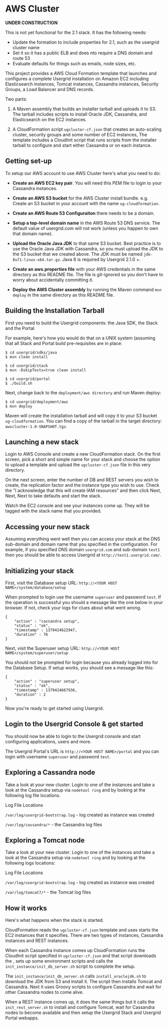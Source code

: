 AWS Cluster
===

**UNDER CONSTRUCTION**

This is not yet functional for the 2.1 stack.  It has the following needs:

* Update the formation to include properties for 2.1, such as the usergrid cluster name
* Set it so it has a public ELB and does nto require a DNS domain and route 53
* Evaluate defaults for things such as emails, node sizes, etc.

This project provides a AWS Cloud Formation template that launches and configures a complete Usergrid installation
on Amazon EC2 including Elasticsearch instances, Tomcat instances, Cassandra instances, Security Groups, a Load Balancer 
and DNS records.

Two parts:

1) A Maven assembly that builds an installer tarball and uploads it to S3. 
The tarball includes scripts to install Oracle JDK, Cassandra, and Elasticsearch on the EC2 instances.

2) A CloudFormation script `ugcluster-cf.json` that creates an auto-scaling cluster, security groups and some
number of EC2 instances, The template includes a CloudInit script that runs scripts from 
the installer tarball to configure and start either Cassandra or on each instance. 


Getting set-up
---
To setup our AWS account to use  AWS Cluster here's what you need to do:

* __Create an AWS EC2 key pair__. You will need this PEM file to login to your Cassandra instances. 

* __Create an AWS S3 bucket__ for the AWS Cluster install bundle. e.g. Create an S3 bucket in your 
account with the name `ug-cloudformation`. 

* __Create an AWS Route 53 Configuraiton__ there needs to be a domain. 


* __Setup a top-level domain name__ in the AWS Route 53 DNS service. The default value of usergrid.com will not work 
(unless you happen to own that domain name).

* __Upload the Oracle Java JDK__ to that same S3 bucket. Best practice is to use the Oracle Java JDK with Cassandra, 
so you must upload the JDK to the S3 bucket that we created above. The JDK must be named `jdk-8u71-linux-x64.tar.gz`. 
Java 8 is required by Usergrid 2.1.0 +.

* __Create an aws.properties file__ with your AWS credentials in the same directory as this 
README file. The file is git-ignored so you don't have to worry about accidentally committing it.

* __Deploy the AWS Cluster assembly__ by running the Maven command `mvn deploy` in the same
directory as this README file. 


Building the Installation Tarball
---
First you need to build the Usergrid components: the Java SDK, the Stack and the Portal.

For example, here's how you would do that on a UNIX system (assuming that all Stack and Portal build pre-requisites are 
in place:

	$ cd usergrid/sdks/java
	$ mvn clean install
	
	$ cd usergrid/stack
	$ mvn -DskipTests=true clean install
	
	$ cd usergrid/portal
	$ ./build.sh

Next, change back to the ```deployment/aws directory``` and run Maven deploy:

	$ cd usergrid/deployment/aws
	$ mvn deploy

Maven will create the installation tarball and will copy it to your S3 bucket ```ug-cloudformation```. You can find a 
copy of the tarball in the target directory: `awscluster-1.0-SNAPSHOT.tgz`.


Launching a new stack
---
Login to AWS Console and create a new CloudFormation stack. On the first screen, pick a short 
and simple name for your stack and choose the option to upload a template and upload 
the `ugcluster-cf.json` file in this very directory. 

On the next screen, enter the number of DB and REST servers you wish to create, the replication factor and 
the instance type you wish to use. Check the "I acknowledge that this will create IAM resources" 
and then click Next, Next, Next to take defaults and start the stack.

Watch the EC2 console and see your instances come up. They will be tagged with the stack name
that you provided.


Accessing your new stack
---
Assuming everything went well then you can access your stack at the DNS sub-domain and domain name that you specified 
in the configuration. For example, if you specified DNS domain `usergrid.com` and sub-domain `test1` then you should be 
able to access Usergrid at `http://test1.usergrid.com/`.


Initializing your stack
---

First, visit the Database setup URL: `http://<YOUR HOST NAME>/system/database/setup`

When prompted to login use the username `superuser` and password `test`. If the operation is successful you should a 
message like the one below in your browser. If not, check your logs for clues about what went wrong.

	{
  		"action" : "cassandra setup",
  		"status" : "ok",
  		"timestamp" : 1379424622947,
  		"duration" : 76
	}

Next, visit the Superuser setup URL: `http://<YOUR HOST NAME>/system/superuser/setup`

You should not be prompted for login because you already logged into for the Database Setup. If setup works, you should 
see a message like this:

	{
  		"action" : "superuser setup",
  		"status" : "ok",
  		"timestamp" : 1379424667936,
  		"duration" : 2
	}
	
Now you're ready to get started using Usergrid.


Login to the Usergrid Console & get started
---
You should now be able to login to the Usergrid console and start configuring applications, users and more.

The Usergrid Portal's URL is `http://<YOUR HOST NAME>/portal` and you can login with username `superuser` and password `test`.



Exploring a Cassandra node
---
Take a look at your new cluster. Login to one of the instances and take a look at the Cassandra
setup via `nodetool ring` and by looking at the following log file locations.

Log File Locations

`/var/log/usergrid-bootstrap.log` - log created as instance was created

`/var/log/cassandra/*` - the Cassandra log files



Exploring a Tomcat node
---
Take a look at your new cluster. Login to one of the instances and take a look at the Cassandra
setup via `nodetool ring` and by looking at the following logs locations:

Log File Locations

`/var/log/usergrid-bootstrap.log` - log created as instance was created

`/var/log/tomcat7/*` - the Tomcat log files



How it works
---
Here's what happens when the stack is started.

CloudFormation reads the `ugcluster-cf.json` template and uses starts the EC2 instances that it 
specifies. There are two types of instances, Cassandra instances and REST instances. 

When each Cassandra instance comes up CloudFormation runs the CloudInit script specified in 
`ugcluster-cf.json` and that script downloads the , sets up some environment scripts
and calls the `init_instance/init_db_server.sh` script to complete the setup.

The `init_instance/init_db_server.sh` calls `install_oraclejdk.sh` to download the JDK from S3 and 
install it. The script then installs Tomcat and Cassandra. Next it uses Groovy scripts to configure 
Cassandra and wait for other Cassandra nodes to come alive.

When a REST instance comes up, it does the same things but it calls the `init_rest_server.sh` to install and configure 
Tomcat, wait for Cassandra nodes to become available and then setup the Usergrid Stack and Usergrid Portal webapps.



